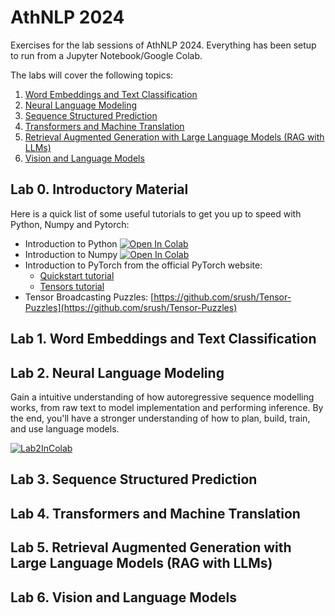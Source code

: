 # AthNLP 2024

Exercises for the lab sessions of AthNLP 2024. Everything has been setup to run from a Jupyter Notebook/Google Colab.

The labs will cover the following topics:

1. [Word Embeddings and Text Classification](#lab-1-word-embeddings-and-text-classification)
2. [Neural Language Modeling](#lab-2-neural-language-modeling)
3. [Sequence Structured Prediction](#lab-3-sequence-structured-prediction)
4. [Transformers and Machine Translation](#lab-4-transformers-and-machine-translation)
5. [Retrieval Augmented Generation with Large Language Models (RAG with LLMs)](#lab-5-retrieval-augmented-generation-with-large-language-models-rag-with-llms)
6. [Vision and Language Models](#lab-6-vision-and-language-models)


## Lab 0. Introductory Material

Here is a quick list of some useful tutorials to get you up to speed with Python, Numpy and Pytorch:

* Introduction to Python [![Open In Colab](https://colab.research.google.com/assets/colab-badge.svg)](https://colab.research.google.com/github/athnlp/athnlp-labs-2024/blob/main/labs/intro_to_python.ipynb)
* Introduction to Numpy [![Open In Colab](https://colab.research.google.com/assets/colab-badge.svg)](https://colab.research.google.com/github/athnlp/athnlp-labs-2024/blob/main/labs/intro_to_numpy.ipynb)
* Introduction to PyTorch from the official PyTorch website:
  * [Quickstart tutorial](https://pytorch.org/tutorials/beginner/basics/quickstart_tutorial.html)
  * [Tensors tutorial](https://pytorch.org/tutorials/beginner/basics/tensorqs_tutorial.html)
* Tensor Broadcasting Puzzles: [https://github.com/srush/Tensor-Puzzles](https://github.com/srush/Tensor-Puzzles) 




## Lab 1. Word Embeddings and Text Classification


  
## Lab 2. Neural Language Modeling

Gain a intuitive understanding of how autoregressive sequence modelling works, from raw text to model implementation and performing inference. By the end, you'll have a stronger understanding of how to plan, build, train, and use language models.


[![Lab2InColab](https://img.shields.io/badge/Lab%202-Open%20in%20Colab-blue?logo=googlecolab)](https://colab.research.google.com/github/athnlp/athnlp-labs-2024/blob/main/labs/athnlp_lab_2.ipynb)


  



## Lab 3. Sequence Structured Prediction

## Lab 4. Transformers and Machine Translation

## Lab 5. Retrieval Augmented Generation with Large Language Models (RAG with LLMs)

## Lab 6. Vision and Language Models
